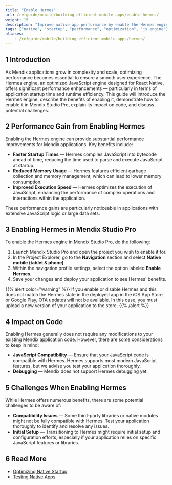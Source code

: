 ```yaml
---
title: "Enable Hermes"
url: /refguide/mobile/building-efficient-mobile-apps/enable-hermes/
weight: 15
description: "Improve native app performance by enable the Hermes engine."
tags: ["native", "startup", "performance", "optimization", "js engine"]
aliases:
    - /refguide/mobile/building-efficient-mobile-apps/hermes/
---
```


## 1 Introduction

As Mendix applications grow in complexity and scale, optimizing performance becomes essential to ensure a smooth user experience. The Hermes engine, an optimized JavaScript engine designed for React Native, offers significant performance enhancements — particularly in terms of application startup time and runtime efficiency. This guide will introduce the Hermes engine, describe the benefits of enabling it, demonstrate how to enable it in Mendix Studio Pro, explain its impact on code, and discuss potential challenges.

## 2 Performance Gain from Enabling Hermes

Enabling the Hermes engine can provide substantial performance improvements for Mendix applications. Key benefits include:

* **Faster Startup Times** — Hermes compiles JavaScript into bytecode ahead of time, reducing the time used to parse and execute JavaScript at startup.
* **Reduced Memory Usage** — Hermes features efficient garbage collection and memory management, which can lead to lower memory consumption.
* **Improved Execution Speed** — Hermes optimizes the execution of JavaScript, enhancing the performance of complex operations and interactions within the application.

These performance gains are particularly noticeable in applications with extensive JavaScript logic or large data sets.

## 3 Enabling Hermes in Mendix Studio Pro

To enable the Hermes engine in Mendix Studio Pro, do the following:

1. Launch Mendix Studio Pro and open the project you wish to enable it for.
1. In the Project Explorer, go to the **Navigation** section and select **Native mobile (tablet & phone)**.
1. Within the navigation profile settings, select the option labeled **Enable Hermes**.
1. Save your changes and deploy your application to see Hermes' benefits.

{{% alert color="warning" %}}
If you enable or disable Hermes and this does not match the Hermes state in the deployed app in the iOS App Store or Google Play, OTA updates will not be available. In this case, you must upload a new version of your application to the store.
{{% /alert %}}

## 4 Impact on Code

Enabling Hermes generally does not require any modifications to your existing Mendix application code. However, there are some considerations to keep in mind:

* **JavaScript Compatibility** — Ensure that your JavaScript code is compatible with Hermes. Hermes supports most modern JavaScript features, but we advise you test your application thoroughly.
* **Debugging** — Mendix does not support Hermes debugging yet.

## 5 Challenges When Enabling Hermes

While Hermes offers numerous benefits, there are some potential challenges to be aware of:

* **Compatibility Issues** — Some third-party libraries or native modules might not be fully compatible with Hermes. Test your application thoroughly to identify and resolve any issues.
* **Initial Setup** — Transitioning to Hermes might require initial setup and configuration efforts, especially if your application relies on specific JavaScript features or libraries.

## 6 Read More
  
* [Optimizing Native Startup](/refguide/mobile/building-efficient-mobile-apps/native-startup/)
* [Testing Native Apps](/refguide/mobile/distributing-mobile-apps/testing-mobile-apps/)
